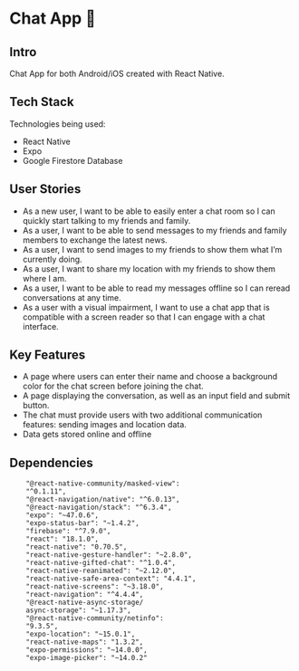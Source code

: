 # Chat App  📱  

## Intro

Chat App for both Android/iOS created with React Native.

## Tech Stack
Technologies being used:
- React Native
- Expo
- Google Firestore Database

## User Stories

- As a new user, I want to be able to easily enter a chat room so I can quickly start talking to my
friends and family.
- As a user, I want to be able to send messages to my friends and family members to exchange
the latest news.
- As a user, I want to send images to my friends to show them what I’m currently doing.
- As a user, I want to share my location with my friends to show them where I am.
- As a user, I want to be able to read my messages offline so I can reread conversations at any
time.
- As a user with a visual impairment, I want to use a chat app that is compatible with a screen
reader so that I can engage with a chat interface.

## Key Features

- A page where users can enter their name and choose a background color for the chat screen
before joining the chat.
- A page displaying the conversation, as well as an input field and submit button.
- The chat must provide users with two additional communication features: sending images
and location data.
- Data gets stored online and offline

## Dependencies

```
    "@react-native-community/masked-view": 
    "^0.1.11",
    "@react-navigation/native": "^6.0.13",
    "@react-navigation/stack": "^6.3.4",
    "expo": "~47.0.6",
    "expo-status-bar": "~1.4.2",
    "firebase": "^7.9.0",
    "react": "18.1.0",
    "react-native": "0.70.5",
    "react-native-gesture-handler": "~2.8.0",
    "react-native-gifted-chat": "^1.0.4",
    "react-native-reanimated": "~2.12.0",
    "react-native-safe-area-context": "4.4.1",
    "react-native-screens": "~3.18.0",
    "react-navigation": "^4.4.4",
    "@react-native-async-storage/
    async-storage": "~1.17.3",
    "@react-native-community/netinfo": 
    "9.3.5",
    "expo-location": "~15.0.1",
    "react-native-maps": "1.3.2",
    "expo-permissions": "~14.0.0",
    "expo-image-picker": "~14.0.2"
  ```

